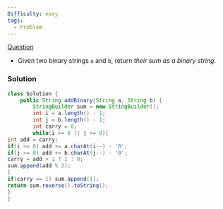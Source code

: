 ```yaml
---
Difficulty: easy
tags:
  - Problem
---
```

[Question](https://leetcode.com/problems/add-binary/description/?envType=problem-list-v2&envId=m8hrvpu1)
- Given two binary strings `a` and `b`, return _their sum as a binary string_. 

### Solution
```java
class Solution {
	public String addBinary(String a, String b) {
		StringBuilder sum = new StringBuilder();
		int i = a.length() - 1;
		int j = b.length() - 1;
		int carry = 0;
		while(i >= 0 || j >= 0){
int add = carry;
if(i >= 0) add += a.charAt(i--) - '0';
if(j >= 0) add += b.charAt(j--) - '0';
carry = add > 1 ? 1 : 0;
sum.append(add % 2);
}
if(carry == 1) sum.append(1);
return sum.reverse().toString();
}
}
```

